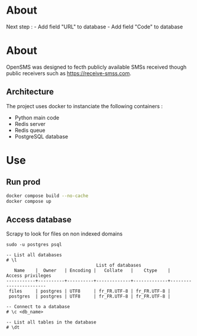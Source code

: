 # About
Next step :
    - Add field "URL" to database
        - Add field "Code" to database

# About
OpenSMS was designed to fecth publicly available SMSs received though public receivers such as https://receive-smss.com.

## Architecture
The project uses docker to instanciate the following containers :

- Python main code
- Redis server
- Redis queue
- PostgreSQL database

# Use
## Run prod
```bash
docker compose build --no-cache
docker compose up
```


## Access database
Scrapy to look for files on non indexed domains
```
sudo -u postgres psql

-- List all databases
# \l
                                  List of databases
   Name    |  Owner   | Encoding |   Collate   |    Ctype    |   Access privileges
-----------+----------+----------+-------------+-------------+-----------------------
 files     | postgres | UTF8     | fr_FR.UTF-8 | fr_FR.UTF-8 |
 postgres  | postgres | UTF8     | fr_FR.UTF-8 | fr_FR.UTF-8 |

-- Connect to a database
# \c <db_name>

-- List all tables in the database
# \dt

```